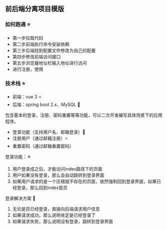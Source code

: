 ## 前后端分离项目模版 

### 如何跑通 ⭐

- 第一步拉取代码
- 第二步前端执行命令安装依赖
- 第三步后端找到配置文件修改为自己的配置
- 第四步修改前端访问接口
- 第五步浏览器地址栏输入地址进行访问
- 进行注册，使用

### 技术栈 ⭐
- 前端：vue 3 ⭐
- 后端：spring boot 2.x、MySQL 🌟

包含基本的登录、注册、密码重置等等功能，可以二次开发编写具体场景下的应用程序。

* 登录功能（支持用户名、邮箱登录）🌟
* 注册用户（通过邮箱注册）⭐
* 重置密码（通过邮箱重置密码）

登录功能：✴️
1. 用户登录成之后，才能访问index路径下的页面
2. 用户如果没有登录，那么会自动跳转到登录界面
3. 如果用户请求的是一个压根就不存在的页面，依然强制回到登录界面，如果已经登录，那么回到index首页

登录解决方案 🐤
1. 无论是否已经登录，直接向后端请求用户信息
2. 如果请求成功，那么说明肯定是已经登录了
3. 如果请求失败，那么说明没有登录，跳转到登录界面
